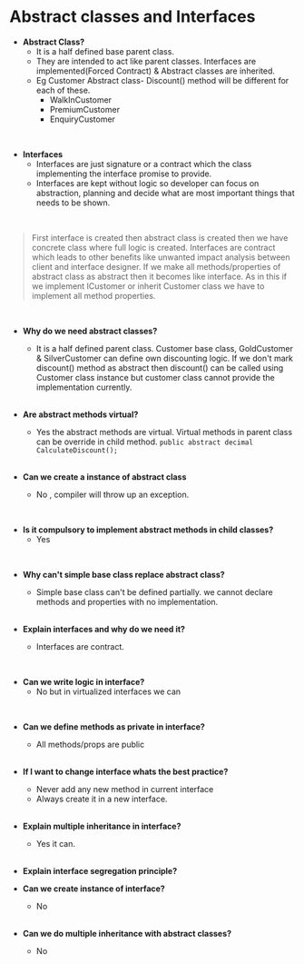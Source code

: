 # Abstract classes and Interfaces

* **Abstract Class?**
  * It is a half defined base parent class.
  * They are intended to act like parent classes. 
    Interfaces are implemented(Forced Contract) & Abstract classes are inherited. 
  * Eg Customer Abstract class- Discount() method will be different for each of these. 
    * WalkInCustomer
    * PremiumCustomer
    * EnquiryCustomer
<br/>

* **Interfaces**
  * Interfaces are just signature or a contract which the class implementing the interface promise to provide. 
  * Interfaces are kept without logic so developer can focus on abstraction, planning and decide what are most important things that needs to be shown. 
<br/>

> First interface is created then abstract class is created then we have concrete class where full logic is created.
> Interfaces are contract which leads to other benefits like unwanted impact analysis between client and interface designer. 
> If we make all methods/properties of abstract class as abstract then it becomes like interface. As in this if we implement ICustomer or inherit Customer class we have to implement all method properties. 
<br/>

* **Why do we need abstract classes?**
  * It is a half defined parent class. Customer base class, GoldCustomer & SilverCustomer can define own discounting logic. If we don't mark discount() method as abstract then discount() can be called using Customer class instance but customer class cannot provide the implementation currently. 
  <br/>

* **Are abstract methods virtual?**
  * Yes the abstract methods are virtual. Virtual methods in parent class can be override in child method. `public abstract decimal CalculateDiscount();`
  <br/>

* **Can we create a  instance of abstract class**
  * No , compiler will throw up an exception.
<br/>

* **Is it compulsory to implement abstract methods in child classes?**
  * Yes
<br/>

* **Why can't simple base class replace abstract class?**
  * Simple base class can't be defined partially. we cannot declare methods and properties with no implementation.
  <br/>

* **Explain interfaces and why do we need it?**
  * Interfaces are contract.
<br/>

* **Can we write logic in interface?**
  * No but in virtualized interfaces we can
<br/>

* **Can we define methods as private in interface?**
  * All methods/props are public
  <br/>

* **If I want to change interface whats the best practice?**
  * Never add any new method in current interface
  * Always create it in a new interface.
  <br/>

* **Explain multiple inheritance in interface?**
  * Yes it can.
  <br/>

* **Explain interface segregation principle?**
  <br/>

* **Can we create instance of interface?**
  * No
  <br/>

* **Can we do multiple inheritance with abstract classes?**
  * No